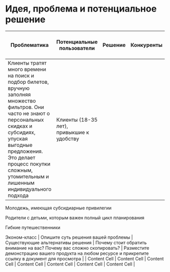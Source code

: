 # Идея, проблема и потенциальное решение

| Проблематика | Потенциальные пользователи | Решение | Конкуренты | Уникальность решения | Ссылка на видео с демонстрацией продукта |
| ------------- | ------------- | ------------- | ------------- | ------------- |  ------------- |
|Клиенты тратят много времени на поиск и подбор билетов, вручную заполняя множество фильтров. Они часто не знают о персональных скидках и субсидиях, упуская выгодные предложения. Это делает процесс покупки сложным, утомительным и лишенным индивидуального подхода| Клиенты (18-35 лет), привыкшие к удобству

Молодежь, имеющая субсидиарные привилегии

Родители с детьми, которым важен полный цикл планирования

Гибкие путешественники

Эконом-класс
  | Опишите суть решения вашей проблемы | Существующие альтернативы решения | Почему стоит обратить внимание на вас? Почему вас сложно скопировать?  | Разместите демонстрацию вашего продукта на любом ресурсе и прикрепите ссылку в документ для просмотра | 
| Content Cell  | Content Cell  | Content Cell | Content Cell | Content Cell | Content Cell | Content Cell |
